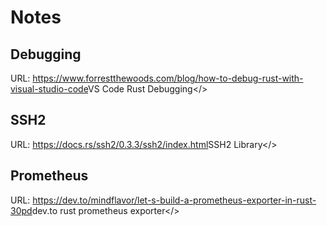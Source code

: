 # Notes

## Debugging

URL: <https://www.forrestthewoods.com/blog/how-to-debug-rust-with-visual-studio-code>VS Code Rust Debugging</>

## SSH2

URL: <https://docs.rs/ssh2/0.3.3/ssh2/index.html>SSH2 Library</>


## Prometheus

URL: <https://dev.to/mindflavor/let-s-build-a-prometheus-exporter-in-rust-30pd>dev.to rust prometheus exporter</>